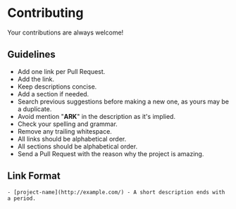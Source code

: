 # Contributing

Your contributions are always welcome!

## Guidelines

- Add one link per Pull Request.
- Add the link.
- Keep descriptions concise.
- Add a section if needed.
- Search previous suggestions before making a new one, as yours may be a duplicate.
- Avoid mention "**ARK**" in the description as it's implied.
- Check your spelling and grammar.
- Remove any trailing whitespace.
- All links should be alphabetical order.
- All sections should be alphabetical order.
- Send a Pull Request with the reason why the project is amazing.

## Link Format

```
- [project-name](http://example.com/) - A short description ends with a period.
```